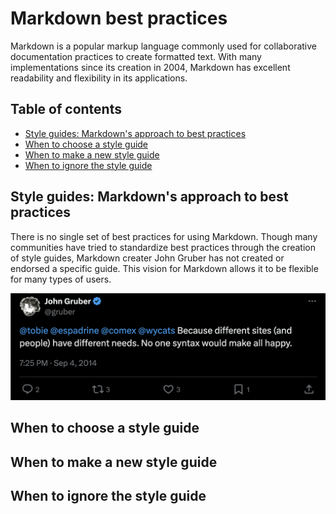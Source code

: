 # Markdown best practices

Markdown is a popular markup language commonly used for collaborative documentation practices to create formatted text. With many implementations since its creation in 2004, Markdown has excellent readability and flexibility in its applications. 

## Table of contents

* [Style guides: Markdown's approach to best practices](#style-guides-markdowns-approach-to-best-practices)
* [When to choose a style guide](#when-to-choose-a-style-guide)
* [When to make a new style guide](#when-to-make-a-new-style-guide)
* [When to ignore the style guide](#when-to-ignore-the-style-guide)

## Style guides: Markdown's approach to best practices

There is no single set of best practices for using Markdown. Though many communities have tried to standardize best practices through the creation of style guides, Markdown creater John Gruber has not created or endorsed a specific guide. This vision for Markdown allows it to be flexible for many types of users.

![John Gruber tweets: "Because different sites (and people) have different needs. No one syntax would make all happy."](john_gruber_X_screenshot.png)

## When to choose a style guide

## When to make a new style guide

## When to ignore the style guide